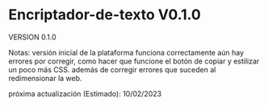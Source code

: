 # Encriptador-de-texto V0.1.0

VERSION 0.1.0 
 
 Notas: 
 versión inicial de la plataforma funciona correctamente aún hay errores por corregir, como hacer que funcione el botón de copiar y estilizar un poco más CSS.
 además de corregir errores que suceden al redimensionar la web. 
 
 próxima actualización (Estimado):
 10/02/2023
